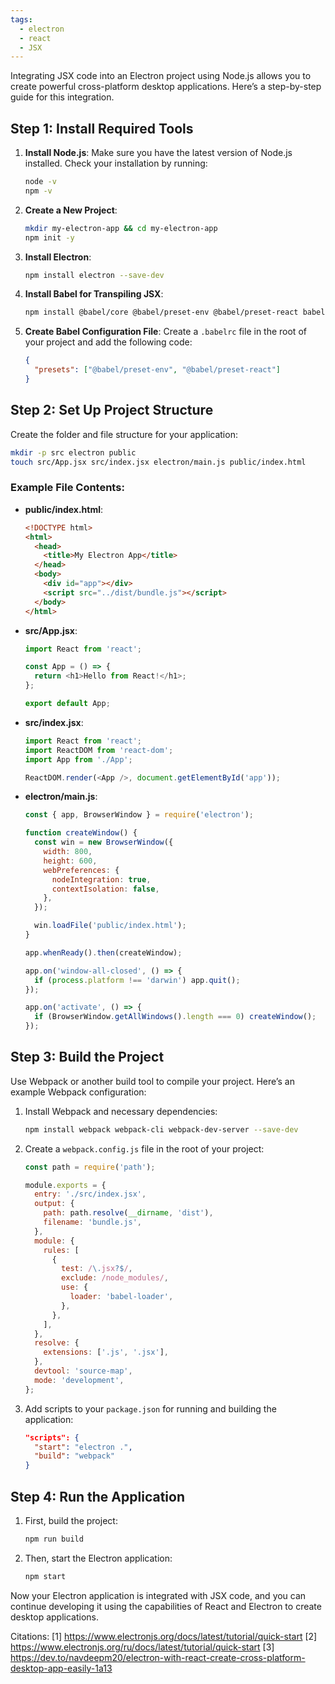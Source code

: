 ```yaml
---
tags:
  - electron
  - react
  - JSX
---
```

Integrating JSX code into an Electron project using Node.js allows you to create powerful cross-platform desktop applications. Here’s a step-by-step guide for this integration.

## Step 1: Install Required Tools

1. **Install Node.js**: Make sure you have the latest version of Node.js installed. Check your installation by running:
   ```bash
   node -v
   npm -v
   ```

2. **Create a New Project**:
   ```bash
   mkdir my-electron-app && cd my-electron-app
   npm init -y
   ```

3. **Install Electron**:
   ```bash
   npm install electron --save-dev
   ```

4. **Install Babel for Transpiling JSX**:
   ```bash
   npm install @babel/core @babel/preset-env @babel/preset-react babel-loader --save-dev
   ```

5. **Create Babel Configuration File**: Create a `.babelrc` file in the root of your project and add the following code:
   ```json
   {
     "presets": ["@babel/preset-env", "@babel/preset-react"]
   }
   ```

## Step 2: Set Up Project Structure

Create the folder and file structure for your application:
```bash
mkdir -p src electron public
touch src/App.jsx src/index.jsx electron/main.js public/index.html
```

### Example File Contents:

- **public/index.html**:
  ```html
  <!DOCTYPE html>
  <html>
    <head>
      <title>My Electron App</title>
    </head>
    <body>
      <div id="app"></div>
      <script src="../dist/bundle.js"></script>
    </body>
  </html>
  ```

- **src/App.jsx**:
  ```javascript
  import React from 'react';

  const App = () => {
    return <h1>Hello from React!</h1>;
  };

  export default App;
  ```

- **src/index.jsx**:
  ```javascript
  import React from 'react';
  import ReactDOM from 'react-dom';
  import App from './App';

  ReactDOM.render(<App />, document.getElementById('app'));
  ```

- **electron/main.js**:
  ```javascript
  const { app, BrowserWindow } = require('electron');
  
  function createWindow() {
    const win = new BrowserWindow({
      width: 800,
      height: 600,
      webPreferences: {
        nodeIntegration: true,
        contextIsolation: false,
      },
    });

    win.loadFile('public/index.html');
  }

  app.whenReady().then(createWindow);
  
  app.on('window-all-closed', () => {
    if (process.platform !== 'darwin') app.quit();
  });

  app.on('activate', () => {
    if (BrowserWindow.getAllWindows().length === 0) createWindow();
  });
  ```

## Step 3: Build the Project

Use Webpack or another build tool to compile your project. Here’s an example Webpack configuration:

1. Install Webpack and necessary dependencies:
   ```bash
   npm install webpack webpack-cli webpack-dev-server --save-dev
   ```

2. Create a `webpack.config.js` file in the root of your project:
   ```javascript
   const path = require('path');

   module.exports = {
     entry: './src/index.jsx',
     output: {
       path: path.resolve(__dirname, 'dist'),
       filename: 'bundle.js',
     },
     module: {
       rules: [
         {
           test: /\.jsx?$/,
           exclude: /node_modules/,
           use: {
             loader: 'babel-loader',
           },
         },
       ],
     },
     resolve: {
       extensions: ['.js', '.jsx'],
     },
     devtool: 'source-map',
     mode: 'development',
   };
   ```

3. Add scripts to your `package.json` for running and building the application:
   ```json
   "scripts": {
     "start": "electron .",
     "build": "webpack"
   }
   ```

## Step 4: Run the Application

1. First, build the project:
   ```bash
   npm run build
   ```

2. Then, start the Electron application:
   ```bash
   npm start
   ```

Now your Electron application is integrated with JSX code, and you can continue developing it using the capabilities of React and Electron to create desktop applications.

Citations:
[1] https://www.electronjs.org/docs/latest/tutorial/quick-start
[2] https://www.electronjs.org/ru/docs/latest/tutorial/quick-start
[3] https://dev.to/navdeepm20/electron-with-react-create-cross-platform-desktop-app-easily-1a13